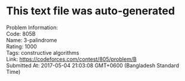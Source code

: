 # This text file was auto-generated  
  
Problem Information:  
Code: 805B  
Name: 3-palindrome  
Rating: 1000  
Tags: constructive algorithms  
Link: https://codeforces.com/contest/805/problem/B  
Submitted At: 2017-05-04 21:03:08 GMT+0600 (Bangladesh Standard Time)  
